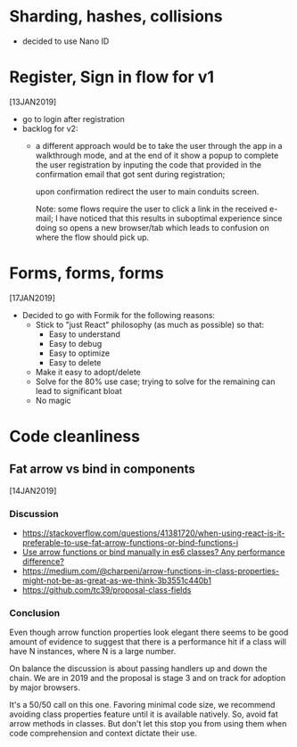 # Sharding, hashes, collisions
- decided to use Nano ID

# Register, Sign in flow for v1
[13JAN2019]
- go to login after registration
- backlog for v2:
  - a different approach would be to take the user through the app
    in a walkthrough mode, and at the end of it show a popup to complete
    the user registration by inputing the code that provided in the
    confirmation email that got sent during registration;

    upon confirmation redirect the user to main conduits screen.

    Note: some flows require the user to click a link in the received
    e-mail; I have noticed that this results in suboptimal experience
    since doing so opens a new browser/tab which leads to confusion
    on where the flow should pick up.

# Forms, forms, forms
[17JAN2019]
- Decided to go with Formik for the following reasons:
  - Stick to "just React" philosophy (as much as possible) so that:
    - Easy to understand
    - Easy to debug
    - Easy to optimize
    - Easy to delete
  - Make it easy to adopt/delete
  - Solve for the 80% use case; trying to solve for the remaining
    can lead to significant bloat
  - No magic

# Code cleanliness
## Fat arrow vs bind in components
[14JAN2019]
### Discussion
- https://stackoverflow.com/questions/41381720/when-using-react-is-it-preferable-to-use-fat-arrow-functions-or-bind-functions-i
- [Use arrow functions or bind manually in es6 classes? Any performance difference?](https://github.com/facebook/react/issues/9851)
- https://medium.com/@charpeni/arrow-functions-in-class-properties-might-not-be-as-great-as-we-think-3b3551c440b1
- https://github.com/tc39/proposal-class-fields

### Conclusion
Even though arrow function properties look elegant there seems to be
good amount of evidence to suggest that there is a performance hit if
a class will have N instances, where N is a large number.

On balance the discussion is about passing handlers up and down the
chain. We are in 2019 and the proposal is stage 3 and on track for
adoption by major browsers.

It's a 50/50 call on this one. Favoring minimal code size, we recommend
avoiding class properties feature until it is available natively. So,
avoid fat arrow methods in classes. But don't let this stop you from
using them when code comprehension and context dictate their use.


